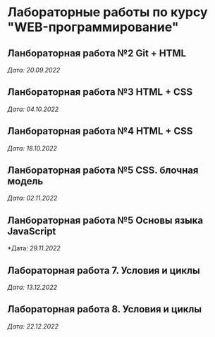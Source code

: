 # Лабораторные работы по курсу "WEB-программирование"

## Ланбораторная работа №2 Git + HTML

*Дата: 20.09.2022*

## Ланбораторная работа №3 HTML + CSS

*Дата: 04.10.2022*

## Ланбораторная работа №4 HTML + CSS

*Дата: 18.10.2022*

## Ланбораторная работа №5 CSS. блочная модель

*Дата: 02.11.2022*

## Ланбораторная работа №5 Основы языка JavaScript

*Дата: *29.11.2022*

## Лабораторная работа 7. Условия и циклы

*Дата: 13.12.2022*

## Лабораторная работа 8. Условия и циклы

*Дата: 22.12.2022*